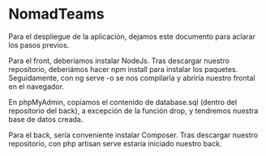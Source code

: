 # NomadTeams
Para el despliegue de la aplicación, dejamos este documento para aclarar los pasos previos.

Para el front, deberíamos instalar NodeJs. Tras descargar nuestro repositorio, deberiámos hacer npm install para instalar los paquetes.
Seguidamente, con ng serve -o se nos compilaría y abriría nuestro frontal en el navegador. 

En phpMyAdmin, copiamos el contenido de database.sql (dentro del repositorio del back), a excepción de la función drop, y tendremos nuestra base de datos creada.

Para el back, sería conveniente instalar Composer. Tras descargar nuestro repositorio, con php artisan serve estaría iniciado nuestro back. 

